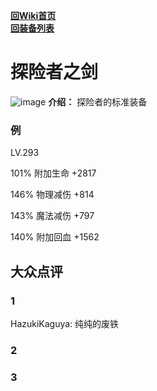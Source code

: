[**回Wiki首页**](../README.md)   
[**回装备列表**](index.md)
# 探险者之剑
![image](https://user-images.githubusercontent.com/35645329/193932268-917bb56c-5124-4f22-a2f8-0bd60e49be65.png) **介绍：** 探险者的标准装备   
### 例
LV.293   
<p title='success'>101% 附加生命 +2817</p>
<p title='danger'>146% 物理减伤 +814</p>
<p title='danger'>143% 魔法减伤 +797</p>
<p title='danger'>140% 附加回血 +1562</p>

## 大众点评
### 1
HazukiKaguya: 纯纯的废铁
### 2
### 3
